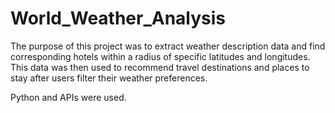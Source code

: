# World_Weather_Analysis

The purpose of this project was to extract weather description data and find corresponding hotels within a radius of specific latitudes and longitudes. This data was then used to recommend travel destinations and places to stay after users filter their weather preferences.

Python and APIs were used. 

